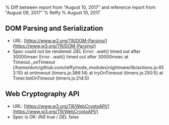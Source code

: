 % Diff between report from "August 10, 2017" and reference report from "August 09, 2017"
% Reffy
% August 10, 2017

## DOM Parsing and Serialization

- URL: [https://www.w3.org/TR/DOM-Parsing/](https://www.w3.org/TR/DOM-Parsing/)
- Spec could not be rendered: *DEL* Error: .wait() timed out after 30000msec Error: .wait() timed out after 30000msec
    at Timeout._onTimeout (/home/dom/github.com/reffy/node_modules/nightmare/lib/actions.js:453:10)
    at ontimeout (timers.js:386:14)
    at tryOnTimeout (timers.js:250:5)
    at Timer.listOnTimeout (timers.js:214:5)


## Web Cryptography API

- URL: [https://www.w3.org/TR/WebCryptoAPI/](https://www.w3.org/TR/WebCryptoAPI/)
- Spec is OK: *INS* true / *DEL* false


